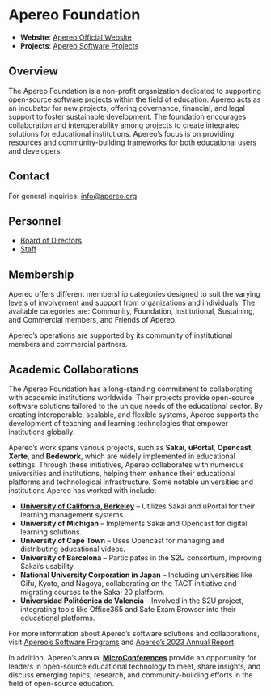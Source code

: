 # Apereo Foundation

- **Website**: [Apereo Official Website](https://www.apereo.org)
- **Projects**: [Apereo Software Projects](https://www.apereo.org/programs/software)

## Overview

The Apereo Foundation is a non-profit organization dedicated to supporting open-source software projects within the field of education. Apereo acts as an incubator for new projects, offering governance, financial, and legal support to foster sustainable development. The foundation encourages collaboration and interoperability among projects to create integrated solutions for educational institutions. Apereo’s focus is on providing resources and community-building frameworks for both educational users and developers.

## Contact

For general inquiries: [info@apereo.org](mailto:info@apereo.org)

## Personnel

- [Board of Directors](https://www.apereo.org/about/board-directors)
- [Staff](https://www.apereo.org/about/staff)

## Membership

Apereo offers different membership categories designed to suit the varying levels of involvement and support from organizations and individuals. The available categories are: Community, Foundation, Institutional, Sustaining, and Commercial members, and Friends of Apereo.

Apereo’s operations are supported by its community of institutional members and commercial partners.

## Academic Collaborations

The Apereo Foundation has a long-standing commitment to collaborating with academic institutions worldwide. Their projects provide open-source software solutions tailored to the unique needs of the educational sector. By creating interoperable, scalable, and flexible systems, Apereo supports the development of teaching and learning technologies that empower institutions globally.

Apereo’s work spans various projects, such as **Sakai**, **uPortal**, **Opencast**, **Xerte**, and **Bedework**, which are widely implemented in educational settings. Through these initiatives, Apereo collaborates with numerous universities and institutions, helping them enhance their educational platforms and technological infrastructure. Some notable universities and institutions Apereo has worked with include:

- **[University of California, Berkeley](https://github.com/sustainers/academic-map/blob/main/universities/university-of-california-berkeley.md)** – Utilizes Sakai and uPortal for their learning management systems.
- **University of Michigan** – Implements Sakai and Opencast for digital learning solutions.
- **University of Cape Town** – Uses Opencast for managing and distributing educational videos.
- **University of Barcelona** – Participates in the S2U consortium, improving Sakai’s usability.
- **National University Corporation in Japan** – Including universities like Gifu, Kyoto, and Nagoya, collaborating on the TACT initiative and migrating courses to the Sakai 20 platform.
- **Universidad Politécnica de Valencia** – Involved in the S2U project, integrating tools like Office365 and Safe Exam Browser into their educational platforms.

For more information about Apereo’s software solutions and collaborations, visit [Apereo’s Software Programs](https://www.apereo.org/programs/software) and [Apereo’s 2023 Annual Report](https://www.apereo.org/news/2024/apereo-foundations-2023-annual-report).

In addition, Apereo’s annual **[MicroConferences](https://www.apereo.org/events/micro-conferences)** provide an opportunity for leaders in open-source educational technology to meet, share insights, and discuss emerging topics, research, and community-building efforts in the field of open-source education.
